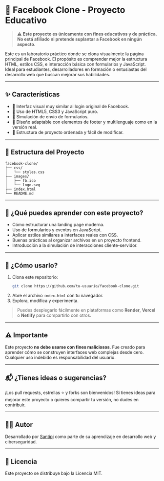 # 📘 Facebook Clone - Proyecto Educativo

> ⚠️ **Este proyecto es únicamente con fines educativos y de práctica. No está afiliado ni pretende suplantar a Facebook en ningún aspecto.**

Este es un laboratorio práctico donde se clona visualmente la página principal de Facebook. El propósito es comprender mejor la estructura HTML, estilos CSS, e interacción básica con formularios y JavaScript.  
Ideal para estudiantes, desarrolladores en formación o entusiastas del desarrollo web que buscan mejorar sus habilidades.

---

## ✨ Características

- 🔹 Interfaz visual muy similar al login original de Facebook.
- 🔹 Uso de HTML5, CSS3 y JavaScript puro.
- 🔹 Simulación de envío de formularios.
- 🔹 Diseño adaptable con elementos de footer y multilenguaje como en la versión real.
- 🔹 Estructura de proyecto ordenada y fácil de modificar.

---

## 📂 Estructura del Proyecto

```
facebook-clone/
├── css/
│   └── styles.css
├── images/
│   ├── fb.ico
│   └── logo.svg
├── index.html
└── README.md
```

---

## 🧠 ¿Qué puedes aprender con este proyecto?

- Cómo estructurar una landing page moderna.
- Uso de formularios y eventos en JavaScript.
- Aplicar estilos similares a interfaces reales con CSS.
- Buenas prácticas al organizar archivos en un proyecto frontend.
- Introducción a la simulación de interacciones cliente-servidor.

---

## 🚀 ¿Cómo usarlo?

1. Clona este repositorio:
   ```bash
   git clone https://github.com/tu-usuario/facebook-clone.git
   ```
2. Abre el archivo `index.html` con tu navegador.
3. Explora, modifica y experimenta.

> Puedes desplegarlo fácilmente en plataformas como **Render**, **Vercel** o **Netlify** para compartirlo con otros.

---

## ⚠️ Importante

Este proyecto **no debe usarse con fines maliciosos**. Fue creado para aprender cómo se construyen interfaces web complejas desde cero. Cualquier uso indebido es responsabilidad del usuario.

---

## 📬 ¿Tienes ideas o sugerencias?

¡Los pull requests, estrellas ⭐ y forks son bienvenidos! Si tienes ideas para mejorar este proyecto o quieres compartir tu versión, no dudes en contribuir.

---

## 🧑‍💻 Autor

Desarrollado por [Santipj](https://github.com/santipj) como parte de su aprendizaje en desarrollo web y ciberseguridad.

---

## 📝 Licencia

Este proyecto se distribuye bajo la Licencia MIT.
